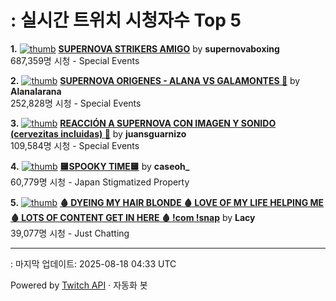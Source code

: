 # : 실시간 트위치 시청자수 Top 5

**1.** [![thumb](https://static-cdn.jtvnw.net/previews-ttv/live_user_supernovaboxing-320x180.jpg)](https://twitch.tv/supernovaboxing)
**[SUPERNOVA STRIKERS AMIGO](https://twitch.tv/supernovaboxing)** by **supernovaboxing**<br>687,359명 시청  - Special Events

**2.** [![thumb](https://static-cdn.jtvnw.net/previews-ttv/live_user_alanalarana-320x180.jpg)](https://twitch.tv/Alanalarana)
**[SUPERNOVA ORIGENES - ALANA VS GALAMONTES 🥊](https://twitch.tv/Alanalarana)** by **Alanalarana**<br>252,828명 시청  - Special Events

**3.** [![thumb](https://static-cdn.jtvnw.net/previews-ttv/live_user_juansguarnizo-320x180.jpg)](https://twitch.tv/juansguarnizo)
**[REACCIÓN A SUPERNOVA CON IMAGEN Y SONIDO (cervezitas incluidas) 🥊](https://twitch.tv/juansguarnizo)** by **juansguarnizo**<br>109,584명 시청  - Special Events

**4.** [![thumb](https://static-cdn.jtvnw.net/previews-ttv/live_user_caseoh_-320x180.jpg)](https://twitch.tv/caseoh_)
**[🟨SPOOKY TIME🟨](https://twitch.tv/caseoh_)** by **caseoh_**<br>60,779명 시청  - Japan Stigmatized Property

**5.** [![thumb](https://static-cdn.jtvnw.net/previews-ttv/live_user_lacy-320x180.jpg)](https://twitch.tv/Lacy)
**[🩸 DYEING MY HAIR BLONDE 🩸 LOVE OF MY LIFE HELPING ME 🩸 LOTS OF CONTENT GET IN HERE 🩸 !com !snap](https://twitch.tv/Lacy)** by **Lacy**<br>39,077명 시청  - Just Chatting


---
: 마지막 업데이트: 2025-08-18 04:33 UTC

Powered by [Twitch API](https://dev.twitch.tv/docs/api/reference) · 자동화 봇